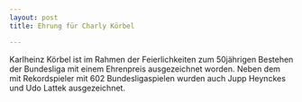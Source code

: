 ```yaml
---
layout: post
title: Ehrung für Charly Körbel

---
```


Karlheinz Körbel ist im Rahmen der Feierlichkeiten zum 50jährigen Bestehen der Bundesliga mit einem Ehrenpreis ausgezeichnet worden. Neben dem mit Rekordspieler mit 602 Bundesligaspielen wurden auch Jupp Heynckes und Udo Lattek ausgezeichnet.


